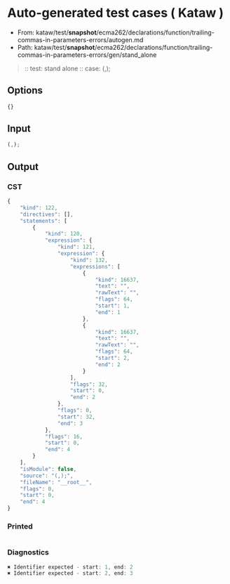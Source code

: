 # Auto-generated test cases ( Kataw )
- From: kataw/test/__snapshot__/ecma262/declarations/function/trailing-commas-in-parameters-errors/autogen.md
- Path: kataw/test/__snapshot__/ecma262/declarations/function/trailing-commas-in-parameters-errors/gen/stand_alone
> :: test: stand alone
> :: case: (,);
## Options

`````js
{}
`````
## Input

`````js
(,);
`````
## Output

### CST

```javascript
{
    "kind": 122,
    "directives": [],
    "statements": [
        {
            "kind": 120,
            "expression": {
                "kind": 121,
                "expression": {
                    "kind": 132,
                    "expressions": [
                        {
                            "kind": 16637,
                            "text": "",
                            "rawText": "",
                            "flags": 64,
                            "start": 1,
                            "end": 1
                        },
                        {
                            "kind": 16637,
                            "text": "",
                            "rawText": "",
                            "flags": 64,
                            "start": 2,
                            "end": 2
                        }
                    ],
                    "flags": 32,
                    "start": 0,
                    "end": 2
                },
                "flags": 0,
                "start": 32,
                "end": 3
            },
            "flags": 16,
            "start": 0,
            "end": 4
        }
    ],
    "isModule": false,
    "source": "(,);",
    "fileName": "__root__",
    "flags": 0,
    "start": 0,
    "end": 4
}
```

### Printed

```javascript

```

### Diagnostics

```javascript
✖ Identifier expected - start: 1, end: 2
✖ Identifier expected - start: 2, end: 3

```


